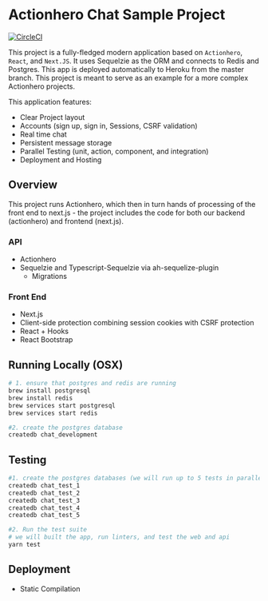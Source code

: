 # Actionhero Chat Sample Project

[![CircleCI](https://circleci.com/gh/actionhero/actionhero-chat.svg?style=svg)](https://circleci.com/gh/actionhero/actionhero-chat)

This project is a fully-fledged modern application based on `Actionhero`, `React`, and `Next.JS`. It uses Sequelzie as the ORM and connects to Redis and Postgres. This app is deployed automatically to Heroku from the master branch. This project is meant to serve as an example for a more complex Actionhero projects.

This application features:

- Clear Project layout
- Accounts (sign up, sign in, Sessions, CSRF validation)
- Real time chat
- Persistent message storage
- Parallel Testing (unit, action, component, and integration)
- Deployment and Hosting

## Overview

This project runs Actionhero, which then in turn hands of processing of the front end to next.js - the project includes the code for both our backend (actionhero) and frontend (next.js).

### API

- Actionhero
- Sequelzie and Typescript-Sequelzie via ah-sequelize-plugin
  - Migrations

### Front End

- Next.js
- Client-side protection combining session cookies with CSRF protection
- React + Hooks
- React Bootstrap

## Running Locally (OSX)

```bash
# 1. ensure that postgres and redis are running
brew install postgresql
brew install redis
brew services start postgresql
brew services start redis

#2. create the postgres database
createdb chat_development

```

## Testing

```bash
#1. create the postgres databases (we will run up to 5 tests in parallel)
createdb chat_test_1
createdb chat_test_2
createdb chat_test_3
createdb chat_test_4
createdb chat_test_5

#2. Run the test suite
# we will built the app, run linters, and test the web and api
yarn test
```

## Deployment

- Static Compilation

